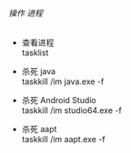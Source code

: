 ###### 操作 进程
- 查看进程
<br/>tasklist 

- 杀死 java
<br/>taskkill /im java.exe -f

- 杀死 Android Studio
<br/>taskkill /im studio64.exe -f

- 杀死 aapt
<br/>taskkill /im aapt.exe -f
